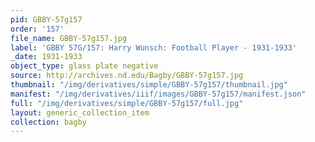 ```yaml
---
pid: GBBY-57g157
order: '157'
file_name: GBBY-57g157.jpg
label: 'GBBY 57G/157: Harry Wunsch: Football Player - 1931-1933'
_date: 1931-1933
object_type: glass plate negative
source: http://archives.nd.edu/Bagby/GBBY-57g157.jpg
thumbnail: "/img/derivatives/simple/GBBY-57g157/thumbnail.jpg"
manifest: "/img/derivatives/iiif/images/GBBY-57g157/manifest.json"
full: "/img/derivatives/simple/GBBY-57g157/full.jpg"
layout: generic_collection_item
collection: bagby
---
```


